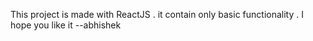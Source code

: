 This project is made with ReactJS . it contain only basic functionality . I hope you like it --abhishek
